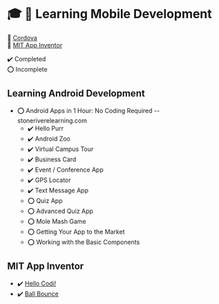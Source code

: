 # :mortar_board: :iphone: Learning Mobile Development

:link: [Cordova](https://cordova.apache.org/)  
:link: [MIT App Inventor](http://appinventor.mit.edu/)

:heavy_check_mark: Completed  
:o: Incomplete

## Learning Android Development

- :o: Android Apps in 1 Hour: No Coding Required -- stoneriverelearning.com
  - :heavy_check_mark: Hello Purr
  - :heavy_check_mark: Android Zoo
  - :heavy_check_mark: Virtual Campus Tour
  - :heavy_check_mark: Business Card
  - :heavy_check_mark: Event / Conference App
  - :heavy_check_mark: GPS Locator
  - :heavy_check_mark: Text Message App
  - :o: Quiz App
  - :o: Advanced Quiz App
  - :o: Mole Mash Game
  - :o: Getting Your App to the Market
  - :o: Working with the Basic Components

## MIT App Inventor

- :heavy_check_mark: [Hello Codi!](http://appinventor.mit.edu/explore/ai2/hello-codi.html)
- :heavy_check_mark: [Ball Bounce](http://appinventor.mit.edu/explore/sites/all/files/hourofcode/BallBounceTutorial.pdf)
